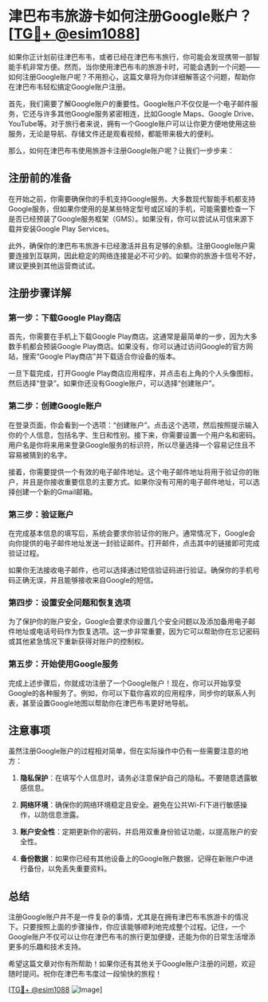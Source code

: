 # 津巴布韦旅游卡如何注册Google账户？[[TG💪+ @esim1088](https://t.me/s/esim1088)]

如果你正计划前往津巴布韦，或者已经在津巴布韦旅行，你可能会发现携带一部智能手机非常方便。然而，当你使用津巴布韦的旅游卡时，可能会遇到一个问题——如何注册Google账户呢？不用担心，这篇文章将为你详细解答这个问题，帮助你在津巴布韦轻松搞定Google账户注册。

首先，我们需要了解Google账户的重要性。Google账户不仅仅是一个电子邮件服务，它还与许多其他Google服务紧密相连，比如Google Maps、Google Drive、YouTube等。对于旅行者来说，拥有一个Google账户可以让你更方便地使用这些服务，无论是导航、存储文件还是观看视频，都能带来极大的便利。

那么，如何在津巴布韦使用旅游卡注册Google账户呢？让我们一步步来：

## 注册前的准备

在开始之前，你需要确保你的手机支持Google服务。大多数现代智能手机都支持Google服务，但如果你使用的是某些特定型号或区域的手机，可能需要检查一下是否已经预装了Google服务框架（GMS）。如果没有，你可以尝试从可信来源下载并安装Google Play Services。

此外，确保你的津巴布韦旅游卡已经激活并且有足够的余额。注册Google账户需要连接到互联网，因此稳定的网络连接是必不可少的。如果你的旅游卡信号不好，建议更换到其他运营商试试。

## 注册步骤详解

### 第一步：下载Google Play商店

首先，你需要在手机上下载Google Play商店。这通常是最简单的一步，因为大多数手机都会预装Google Play商店。如果没有，你可以通过访问Google的官方网站，搜索“Google Play商店”并下载适合你设备的版本。

一旦下载完成，打开Google Play商店应用程序，并点击右上角的个人头像图标，然后选择“登录”。如果你还没有Google账户，可以选择“创建账户”。

### 第二步：创建Google账户

在登录页面，你会看到一个选项：“创建账户”。点击这个选项，然后按照提示输入你的个人信息，包括名字、生日和性别。接下来，你需要设置一个用户名和密码。用户名是你将来用来登录Google服务的标识符，所以尽量选择一个容易记住且不容易被猜到的名字。

接着，你需要提供一个有效的电子邮件地址。这个电子邮件地址将用于验证你的账户，并且是你接收重要信息的主要方式。如果你没有可用的电子邮件地址，可以选择创建一个新的Gmail邮箱。

### 第三步：验证账户

在完成基本信息的填写后，系统会要求你验证你的账户。通常情况下，Google会向你提供的电子邮件地址发送一封验证邮件。打开邮件，点击其中的链接即可完成验证过程。

如果你无法接收电子邮件，也可以选择通过短信验证码进行验证。确保你的手机号码正确无误，并且能够接收来自Google的短信。

### 第四步：设置安全问题和恢复选项

为了保护你的账户安全，Google会要求你设置几个安全问题以及添加备用电子邮件地址或电话号码作为恢复选项。这一步非常重要，因为它可以帮助你在忘记密码或其他紧急情况下重新获得对账户的控制权。

### 第五步：开始使用Google服务

完成上述步骤后，你就成功注册了一个Google账户！现在，你可以开始享受Google的各种服务了。例如，你可以下载你喜欢的应用程序，同步你的联系人列表，甚至设置Google地图以帮助你在津巴布韦更好地导航。

## 注意事项

虽然注册Google账户的过程相对简单，但在实际操作中仍有一些需要注意的地方：

1. **隐私保护**：在填写个人信息时，请务必注意保护自己的隐私。不要随意透露敏感信息。
   
2. **网络环境**：确保你的网络环境稳定且安全。避免在公共Wi-Fi下进行敏感操作，以防信息泄露。

3. **账户安全性**：定期更新你的密码，并启用双重身份验证功能，以提高账户的安全性。

4. **备份数据**：如果你已经有其他设备上的Google账户数据，记得在新账户中进行备份，以免丢失重要资料。

## 总结

注册Google账户并不是一件复杂的事情，尤其是在拥有津巴布韦旅游卡的情况下。只要按照上面的步骤操作，你应该能够顺利地完成整个过程。记住，一个Google账户不仅可以让你在津巴布韦的旅行更加便捷，还能为你的日常生活增添更多的乐趣和技术支持。

希望这篇文章对你有所帮助！如果你还有其他关于Google账户注册的问题，欢迎随时提问。祝你在津巴布韦度过一段愉快的旅程！

[[TG💪+ @esim1088](https://t.me/s/esim1088) ![Image](https://i.postimg.cc/4NQfJmqS/Snipaste-2025-05-13-00-14-12.png)]